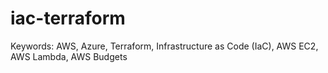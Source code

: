# iac-terraform
Keywords: AWS, Azure, Terraform, Infrastructure as Code (IaC), AWS EC2, AWS Lambda, AWS Budgets
